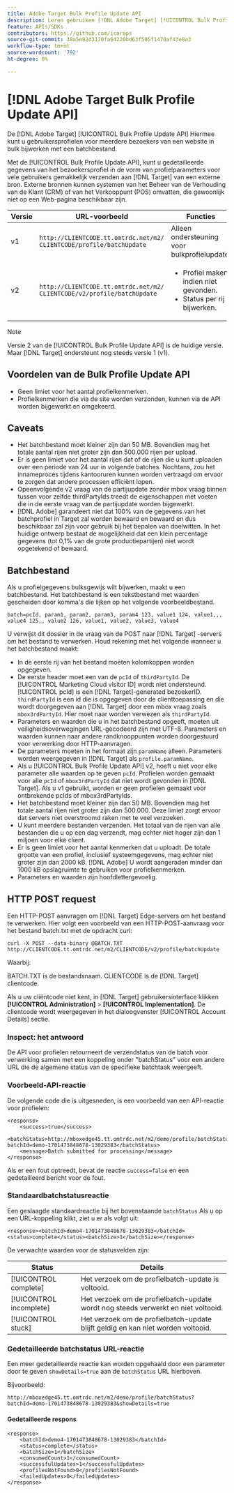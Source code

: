 ```yaml
---
title: Adobe Target Bulk Profile Update API
description: Leren gebruiken [!DNL Adobe Target] [!UICONTROL Bulk Profile Update API] om profielgegevens van meerdere bezoekers te verzenden naar [!DNL Target].
feature: APIs/SDKs
contributors: https://github.com/icaraps
source-git-commit: 38a5e82d3170fa64220bd63f505f1470af43e8a3
workflow-type: tm+mt
source-wordcount: '792'
ht-degree: 0%

---
```


# [!DNL Adobe Target Bulk Profile Update API]

De [!DNL Adobe Target] [!UICONTROL Bulk Profile Update API] Hiermee kunt u gebruikersprofielen voor meerdere bezoekers van een website in bulk bijwerken met een batchbestand.

Met de [!UICONTROL Bulk Profile Update API], kunt u gedetailleerde gegevens van het bezoekersprofiel in de vorm van profielparameters voor vele gebruikers gemakkelijk verzenden aan [!DNL Target] van een externe bron. Externe bronnen kunnen systemen van het Beheer van de Verhouding van de Klant (CRM) of van het Verkooppunt (POS) omvatten, die gewoonlijk niet op een Web-pagina beschikbaar zijn.

| Versie | URL-voorbeeld | Functies |
| --- | --- | --- |
| v1 | `http://CLIENTCODE.tt.omtrdc.net/m2/ CLIENTCODE/profile/batchUpdate` | Alleen ondersteuning voor bulkprofielupdate. |
| v2 | `http://CLIENTCODE.tt.omtrdc.net/m2/ CLIENTCODE/v2/profile/batchUpdate` | <ul><li>Profiel maken indien niet gevonden.</li><li>Status per rij bijwerken.</li></ul> |

>[!NOTE]
>
>Versie 2 van de [!UICONTROL Bulk Profile Update API] is de huidige versie. Maar [!DNL Target] ondersteunt nog steeds versie 1 (v1).

## Voordelen van de Bulk Profile Update API

* Geen limiet voor het aantal profielkenmerken.
* Profielkenmerken die via de site worden verzonden, kunnen via de API worden bijgewerkt en omgekeerd.

## Caveats

* Het batchbestand moet kleiner zijn dan 50 MB. Bovendien mag het totale aantal rijen niet groter zijn dan 500.000 rijen per upload.
* Er is geen limiet voor het aantal rijen dat of de rijen die u kunt uploaden over een periode van 24 uur in volgende batches. Nochtans, zou het innameproces tijdens kantooruren kunnen worden vertraagd om ervoor te zorgen dat andere processen efficiënt lopen.
* Opeenvolgende v2 vraag van de partijupdate zonder mbox vraag binnen tussen voor zelfde thirdPartyIds treedt de eigenschappen met voeten die in de eerste vraag van de partijupdate worden bijgewerkt.
* [!DNL Adobe] garandeert niet dat 100% van de gegevens van het batchprofiel in Target zal worden bewaard en bewaard en dus beschikbaar zal zijn voor gebruik bij het bepalen van doelwitten. In het huidige ontwerp bestaat de mogelijkheid dat een klein percentage gegevens (tot 0,1% van de grote productiepartijen) niet wordt opgetekend of bewaard.

## Batchbestand

Als u profielgegevens bulksgewijs wilt bijwerken, maakt u een batchbestand. Het batchbestand is een tekstbestand met waarden gescheiden door komma&#39;s die lijken op het volgende voorbeeldbestand.

``````
batch=pcId, param1, param2, param3, param4 123, value1 124, value1,,, value4 125,, value2 126, value1, value2, value3, value4
``````

U verwijst dit dossier in de vraag van de POST naar [!DNL Target] -servers om het bestand te verwerken. Houd rekening met het volgende wanneer u het batchbestand maakt:

* In de eerste rij van het bestand moeten kolomkoppen worden opgegeven.
* De eerste header moet een van de `pcId` of `thirdPartyId`. De [!UICONTROL Marketing Cloud visitor ID] wordt niet ondersteund. [!UICONTROL pcId] is een [!DNL Target]-generated bezoekerID. `thirdPartyId` is een id die is opgegeven door de clienttoepassing en die wordt doorgegeven aan [!DNL Target] door een mbox vraag zoals `mbox3rdPartyId`. Hier moet naar worden verwezen als `thirdPartyId`.
* Parameters en waarden die u in het batchbestand opgeeft, moeten uit veiligheidsoverwegingen URL-gecodeerd zijn met UTF-8. Parameters en waarden kunnen naar andere randknooppunten worden doorgestuurd voor verwerking door HTTP-aanvragen.
* De parameters moeten in het formaat zijn `paramName` alleen. Parameters worden weergegeven in [!DNL Target] als `profile.paramName`.
* Als u [!UICONTROL Bulk Profile Update API] v2, hoeft u niet voor elke parameter alle waarden op te geven `pcId`. Profielen worden gemaakt voor alle `pcId` of `mbox3rdPartyId` dat niet wordt gevonden in [!DNL Target]. Als u v1 gebruikt, worden er geen profielen gemaakt voor ontbrekende pcIds of mbox3rdPartyIds.
* Het batchbestand moet kleiner zijn dan 50 MB. Bovendien mag het totale aantal rijen niet groter zijn dan 500.000. Deze limiet zorgt ervoor dat servers niet overstroomd raken met te veel verzoeken.
* U kunt meerdere bestanden verzenden. Het totaal van de rijen van alle bestanden die u op een dag verzendt, mag echter niet hoger zijn dan 1 miljoen voor elke client.
* Er is geen limiet voor het aantal kenmerken dat u uploadt. De totale grootte van een profiel, inclusief systeemgegevens, mag echter niet groter zijn dan 2000 kB. [!DNL Adobe] U wordt aangeraden minder dan 1000 kB opslagruimte te gebruiken voor profielkenmerken.
* Parameters en waarden zijn hoofdlettergevoelig.

## HTTP POST request

Een HTTP-POST aanvragen om [!DNL Target] Edge-servers om het bestand te verwerken. Hier volgt een voorbeeld van een HTTP-POST-aanvraag voor het bestand batch.txt met de opdracht curl:

``````
curl -X POST --data-binary @BATCH.TXT http://CLIENTCODE.tt.omtrdc.net/m2/CLIENTCODE/v2/profile/batchUpdate
``````

Waarbij:

BATCH.TXT is de bestandsnaam. CLIENTCODE is de [!DNL Target] clientcode.

Als u uw cliëntcode niet kent, in [!DNL Target] gebruikersinterface klikken **[!UICONTROL Administration]** > **[!UICONTROL Implementation]**. De clientcode wordt weergegeven in het dialoogvenster [!UICONTROL Account Details] sectie.

### Inspect: het antwoord

De API voor profielen retourneert de verzendstatus van de batch voor verwerking samen met een koppeling onder &quot;batchStatus&quot; voor een andere URL die de algemene status van de specifieke batchtaak weergeeft.

### Voorbeeld-API-reactie

De volgende code die is uitgesneden, is een voorbeeld van een API-reactie voor profielen:

```
<response>
    <success>true</success>
    <batchStatus>http://mboxedge45.tt.omtrdc.net/m2/demo/profile/batchStatus?batchId=demo-1701473848678-13029383</batchStatus>
    <message>Batch submitted for processing</message>
</response>
```

Als er een fout optreedt, bevat de reactie `success=false` en een gedetailleerd bericht voor de fout.

### Standaardbatchstatusreactie

Een geslaagde standaardreactie bij het bovenstaande `batchStatus` Als u op een URL-koppeling klikt, ziet u er als volgt uit:

```
<response><batchId>demo4-1701473848678-13029383</batchId><status>complete</status><batchSize>1</batchSize></response>
```

De verwachte waarden voor de statusvelden zijn:

| Status | Details |
| --- | --- |
| [!UICONTROL complete] | Het verzoek om de profielbatch-update is voltooid. |
| [!UICONTROL incomplete] | Het verzoek om de profielbatch-update wordt nog steeds verwerkt en niet voltooid. |
| [!UICONTROL stuck] | Het verzoek om de profielbatch-update blijft geldig en kan niet worden voltooid. |

### Gedetailleerde batchstatus URL-reactie

Een meer gedetailleerde reactie kan worden opgehaald door een parameter door te geven `showDetails=true` aan de `batchStatus` URL hierboven.

Bijvoorbeeld:

```
http://mboxedge45.tt.omtrdc.net/m2/demo/profile/batchStatus?batchId=demo-1701473848678-13029383&showDetails=true
```

#### Gedetailleerde respons

```
<response>
    <batchId>demo4-1701473848678-13029383</batchId>
    <status>complete</status>
    <batchSize>1</batchSize>
    <consumedCount>1</consumedCount>
    <successfulUpdates>1</successfulUpdates>
    <profilesNotFound>0</profilesNotFound>
    <failedUpdates>0</failedUpdates>
</response>
```
